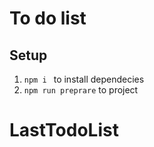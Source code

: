 # To do list

## Setup

1. `npm i ` to install dependecies
2. `npm run preprare` to project
# LastTodoList
